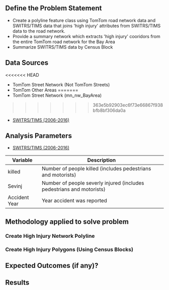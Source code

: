 ## Define the Problem Statement

- Create a polyline feature class using TomTom road network data and SWITRS/TIMS data that joins 'high injury' attributes from SWITRS/TIMS data to the road network. 
- Provide a summary network which extracts 'high injury' cooridors from the entire TomTom road network for the Bay Area
- Summarize SWITRS/TIMS data by Census Block 

## Data Sources

<<<<<<< HEAD
- TomTom Street Network (Not TomTom Streets)
- TomTom Other Areas 
=======
- TomTom Street Network (mn_nw_BayArea)
>>>>>>> 363e5b92903ec6f73e66867f938bfb8bf306da0a
- [SWITRS/TIMS (2006-2016)](Data/Bay-Area-Accidents-2006-2016.csv) 

## Analysis Parameters

- [SWITRS/TIMS (2006-2016)](Data/Bay-Area-Accidents-2006-2016.csv) 

|Variable         |Description                                                          |
|-----------------|---------------------------------------------------------------------|
|killed           |Number of people killed (includes pedestrians and motorists)         |
|Sevinj           |Number of people severly injured (includes pedestrians and motorists)|
|Accident Year    |Year accident was reported                                           |                             


## Methodology applied to solve problem

### Create High Injury Network Polyline 


### Create High Injury Polygons (Using Census Blocks) 

## Expected Outcomes (if any)?

## Results
